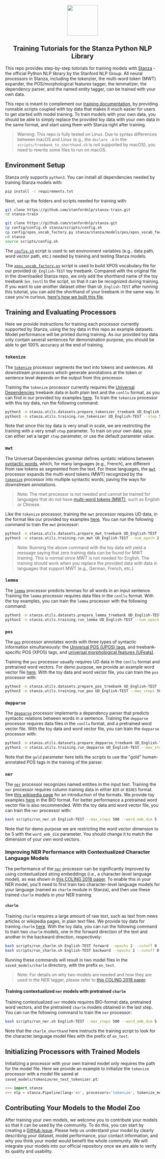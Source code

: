<div align="center"><img src="https://github.com/stanfordnlp/stanza/raw/dev/images/stanza-logo.png" height="100px"/></div>

<h2 align="center">Training Tutorials for the Stanza Python NLP Library</h2>

This repo provides step-by-step tutorials for training models with [Stanza](https://github.com/stanfordnlp/stanza) - the official Python NLP library by the Stanford NLP Group. All neural processors in Stanza, including the tokenzier, the multi-word token (MWT) expander, the POS/morphological features tagger, the lemmatizer, the dependency parser, and the named entity tagger, can be trained with your own data.

This repo is meant to complement our [training documentation](https://stanfordnlp.github.io/stanza/training.html), by providing runnable scripts coupled with toy data that makes it much easier for users to get started with model training. To train models with your own data, you should be able to simply replace the provided toy data with your own data in the same format, and start using them with Stanza right after training.

> Warning: This repo is fully tested on Linux. Due to syntax differences between macOS and Linux (e.g., the `declare -A` in the `scripts/treebank_to_shorthand.sh` is not supported by macOS), you need to rewrite some files to run on macOS.

## Environment Setup

Stanza only supports `python3`. You can install all dependencies needed by training Stanza models with:
```bash
pip install -r requirements.txt
```

Next, set up the folders and scripts needed for training with:

```bash
git clone https://github.com/stanfordnlp/stanza-train.git
cd stanza-train

git clone https://github.com/stanfordnlp/stanza.git
cp config/config.sh stanza/scripts/config.sh
cp config/xpos_vocab_factory.py stanza/stanza/models/pos/xpos_vocab_factory.py
cd stanza
source scripts/config.sh
```

The [`config.sh`](config/config.sh) script is used to set environment variables (e.g., data path, word vector path, etc.) needed by training and testing Stanza models.

The [`xpos_vocab_factory.py`](config/xpos_vocab_factory.py) script is used to build XPOS vocabulary file for our provided `UD_English-TEST` toy treebank. Compared with the original file in the downloaded Stanza repo, we only add the shorthand name of the toy treebank (`en_test`) to the script, so that it can be recognized during training. If you want to use another dataset other than `UD_English-TEST` after running this tutorial, you can add the shorthand of your treebank in the same way. In case you're curious, [here's how we built this file]( https://github.com/stanfordnlp/stanza/blob/master/stanza/models/pos/build_xpos_vocab_factory.py).


## Training and Evaluating Processors

Here we provide instructions for training each processor currently supported by Stanza, using the toy data in this repo as example datasets. Model performance will be printed during training. As our provided toy data only contain several sentences for demonstration purpose, you should be able to get 100% accuracy at the end of training.

### `tokenize`

The [`tokenize`](https://stanfordnlp.github.io/stanza/tokenize.html) processor segments the text into tokens and sentences. All downstream processors which generate annotations at the token or sentence level depends on the output from this processor.

Training the `tokenize` processor currently requires the [Universal Dependencies](https://universaldependencies.org/) treebank data in both plain text and the `conllu` format, as you can find in our provided toy examples [here](data/udbase/UD_English-TEST). To train the `tokenize` processor with this toy data, run the following command:

```sh
python3 -m stanza.utils.datasets.prepare_tokenizer_treebank UD_English-TEST
python3 -m stanza.utils.training.run_tokenizer UD_English-TEST --step 500
```

Note that since this toy data is very small in scale, we are restricting the training with a very small `step` parameter. To train on your own data, you can either set a larger `step` parameter, or use the default parameter value.

### `mwt`

The Universal Dependencies grammar defines syntatic relations between [syntactic words](https://universaldependencies.org/u/overview/tokenization.html), which, for many languages (e.g., French), are different from raw tokens as segmented from the text. For these languages, the [`mwt`](https://stanfordnlp.github.io/stanza/mwt.html) processor expands the multi-word tokens (MWT) recognized by the [`tokenize`](https://stanfordnlp.github.io/stanza/tokenize.html) processor into multiple syntactic words, paving the ways for downstream annotations.

> Note: The mwt processor is not needed and cannot be trained for languages that do not have [multi-word tokens (MWT)](https://universaldependencies.org/u/overview/tokenization.html), such as English or Chinese.

Like the `tokenize` processor, training the `mwt` processor requires UD data, in the format like our provided toy examples [here](data/udbase/UD_English-TEST). You can run the following command to train the `mwt` processor:

```sh
python3 -m stanza.utils.datasets.prepare_mwt_treebank UD_English-TEST
python3 -m stanza.utils.training.run_mwt UD_English-TEST --num_epoch 2
```

> Note: Running the above command with the toy data will yield a message saying that zero training data can be found for MWT training. This is normal since MWT is not needed for English. The training should work when you replace the provided data with data in languages that support MWT (e.g., German, French, etc.).

### `lemma`

The [`lemma`](https://stanfordnlp.github.io/stanza/lemma.html) processor predicts lemmas for all words in an input sentence. Training the `lemma` processor requires data files in the `conllu` format. With the toy examples, you can train the `lemma` processor with the following command:

```sh
python3 -m stanza.utils.datasets.prepare_lemma_treebank UD_English-TEST
python3 -m stanza.utils.training.run_lemma UD_English-TEST --num_epoch 2
```

### `pos`

The [`pos`](https://stanfordnlp.github.io/stanza/lemma.html) processor annotates words with three types of syntactic information simultaneously: the [Universal POS (UPOS) tags](https://universaldependencies.org/u/pos/), and treebank-specific POS (XPOS) tags, and [universal morphological features (UFeats)](https://universaldependencies.org/u/feat/index.html).

Training the `pos` processor usually requires UD data in the `conllu` format and pretrained word vectors. For demo purpose, we provide an example word vector file [here](data/wordvec/word2vec/English). With the toy data and word vector file, you can train the `pos` processor with:

```sh
python3 -m stanza.utils.datasets.prepare_pos_treebank UD_English-TEST
python3 -m stanza.utils.training.run_pos UD_English-TEST --max_steps 500
```

### `depparse`

The [`depparse`](https://stanfordnlp.github.io/stanza/depparse.html) processor implements a dependency parser that predicts syntactic relations between words in a sentence. Training the `depparse` processor requires data files in the `conllu` format, and a pretrained word vector file. With the toy data and word vector file, you can train the `depparse` processor with:

```sh
python3 -m stanza.utils.datasets.prepare_depparse_treebank UD_English-TEST
python3 -m stanza.utils.training.run_depparse UD_English-TEST --max_steps 500
```

Note that the `gold` parameter here tells the scripts to use the "gold" human-annotated POS tags in the training of the parser.

### `ner`

The [`ner`](https://stanfordnlp.github.io/stanza/ner.html) processor recognizes named entities in the input text. Training the `ner` processor requires column training data in either `BIO` or `BIOES` format. See [this wikipedia page](https://en.wikipedia.org/wiki/Inside%E2%80%93outside%E2%80%93beginning_(tagging)) for an introduction of the formats. We provide toy examples [here](data/nerbase/English-TEST) in the BIO format. For better performance a pretrained word vector file is also recommended. With the toy data and word vector file, you can train the `ner` processor with:

```sh
bash scripts/run_ner.sh English-TEST --max_steps 500 --word_emb_dim 5
```

Note that for demo purpose we are restricting the word vector dimension to be 5 with the `word_emb_dim` parameter. You should change it to match the dimension of your own word vectors.


### Improving NER Performance with Contextualized Character Language Models

The performance of the [`ner`](https://stanfordnlp.github.io/stanza/ner.html) processor can be significantly improved by using contextualized string embeddings (i.e., a character-level language model), as was shown in [this COLING 2018 paper](https://www.aclweb.org/anthology/C18-1139/). To enable this in your NER model, you'll need to first train two character-level language models for your language (named as `charlm` module in Stanza), and then use these trained `charlm` models in your NER training.


#### `charlm`

Training `charlm` requires a large amount of raw text, such as text from news articles or wikipedia pages, in plain text files. We provide toy data for training `charlm` [here](data/processed/charlm/English/test). With the toy data, you can run the following command to train two `charlm` models, one in the forward direction of the text and another in the backward direction, respectively:

```sh
bash scripts/run_charlm.sh English-TEST forward --epochs 2 --cutoff 0 --batch_size 2
bash scripts/run_charlm.sh English-TEST backward --epochs 2 --cutoff 0 --batch_size 2
```

Running these commands will result in two model files in the `saved_models/charlm` directory, with the prefix `en_test`.

> Note: For details on why two models are needed and how they are used in the NER tagger, please refer to [this COLING 2018 paper](https://www.aclweb.org/anthology/C18-1139/).

#### Training contextualized `ner` models with pretrained `charlm`

Training contextualized `ner` models requires BIO-format data, pretrained word vectors, and the pretrained `charlm` models obtained in the last step. You can run the following command to train the `ner` processor:

```sh
bash scripts/run_ner.sh English-TEST --max_steps 500 --word_emb_dim 5 --charlm --charlm_shorthand en_test --char_hidden_dim 1024
```

Note that the `charlm_shorthand` here instructs the training script to look for the character language model files with the prefix of `en_test`.


## Initializing Processors with Trained Models

Initializing a processor with your own trained model only requires the path for the model file. Here we provide an example to initialize the `tokenize` processor with a model file saved at `saved_models/tokenize/en_test_tokenizer.pt`:

```python
>>> import stanza
>>> nlp = stanza.Pipeline(lang='en', processors='tokenize', tokenize_model_path='saved_models/tokenize/en_test_tokenizer.pt')
```

## Contributing Your Models to the Model Zoo

After training your own models, we welcome you to contribute your models so that it can be used by the community. To do this, you can start by creating a [GitHub issue](https://github.com/stanfordnlp/stanza/issues). Please help us understand your model by clearly describing your dataset, model performance, your contact information, and why you think your model would benefit the whole community. We will integrate your models into our official repository once we are able to verify its quality and usability.
